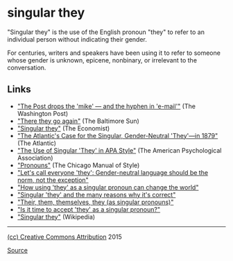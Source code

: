 # singular they

"Singular they" is the use of the English pronoun "they" to refer to an individual person without indicating their gender.

For centuries, writers and speakers have been using it to refer to someone whose gender is unknown, epicene, nonbinary, or irrelevant to the conversation.

## Links

* ["The Post drops the 'mike' — and the hyphen in 'e-mail'"](https://www.washingtonpost.com/opinions/the-post-drops-the-mike--and-the-hyphen-in-e-mail/2015/12/04/ccd6e33a-98fa-11e5-8917-653b65c809eb_story.html) (The Washington Post)
* ["There they go again"](http://www.baltimoresun.com/news/language-blog/bal-there-they-go-again-20151207-story.html) (The Baltimore Sun)
* ["Singular they"](http://www.economist.com/blogs/prospero/2014/02/pronouns) (The Economist)
* ["The Atlantic's Case for the Singular, Gender-Neutral 'They'—in 1879"](http://www.theatlantic.com/notes/2015/12/the-atlantics-case-for-the-singular-gender-neutral-theyin-1879/419433/) (The Atlantic)
* ["The Use of Singular 'They' in APA Style"](http://blog.apastyle.org/apastyle/2015/11/the-use-of-singular-they-in-apa-style.html) (The American Psychological Association)
* ["Pronouns"](http://www.chicagomanualofstyle.org/qanda/data/faq/topics/Pronouns.html?page=1) (The Chicago Manual of Style)
* ["Let's call everyone 'they': Gender-neutral language should be the norm, not the exception"](http://www.salon.com/2015/12/05/lets_call_everyone_they_gender_neutral_language_should_be_the_norm_not_the_exception/)
* ["How using 'they' as a singular pronoun can change the world"](http://feministing.com/2015/02/03/how-using-they-as-a-singular-pronoun-can-change-the-world/)
* ["Singular 'they' and the many reasons why it's correct"](https://motivatedgrammar.wordpress.com/2009/09/10/singular-they-and-the-many-reasons-why-its-correct/)
* ["Their, them, themselves, they (as singular pronouns)"](http://grammarist.com/usage/they/)
* ["Is it time to accept 'they' as a singular pronoun?"](http://www.poynter.org/news/mediawire/330339/question-from-aces2015-is-it-time-to-accept-they-as-a-singular-pronoun/)
* ["Singular they"](https://en.wikipedia.org/wiki/Singular_they) (Wikipedia)

<hr>

<a rel="license" href="https://creativecommons.org/licenses/by/4.0/">(cc) Creative Commons Attribution</a> 2015

[Source](https://github.com/vutur/singularthey)

